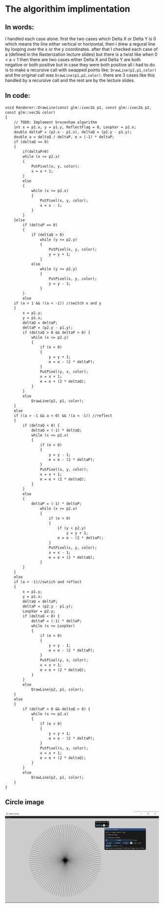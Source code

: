 The algorithim implimentation
=============================

In words:
---------

I handled each case alone: first the two cases which Delta X or Delta Y
is 0 which means the line either vertical or horizontal, then i drew a
regural line by looping over the x or the y coordinates. after that I
checked each case of a (defined in the Rasterization lecture slides) but
there is a twist like when 0 \< a \< 1 then there are two cases either
Delta X and Delta Y are both negative or both positive but in case they
were both positive all i had to do is to make a recursive call with
swapped points like: `DrawLine(p2,p1,color)` and the original call was
`DrawLine(p1,p2,color)`. there are 3 cases like this handled by a
recursive call and the rest are by the lecture slides.

In code:
--------

    void Renderer::DrawLine(const glm::ivec2& p1, const glm::ivec2& p2, const glm::vec3& color)
    {
        // TODO: Implement bresenham algorithm
        int x = p1.x, y = p1.y, ReflectFlag = 0, LoopVar = p2.x;
        double deltaP = (p2.x - p1.x), deltaQ = (p2.y - p1.y);
        double a = deltaQ / deltaP, e = (-1) * deltaP;
        if (deltaQ == 0)
        {
            if(deltaP>0)
            while (x <= p2.x)
            {
                PutPixel(x, y, color);
                x = x + 1;
            }
            else
            {
                while (x >= p2.x)
                {
                    PutPixel(x, y, color);
                    x = x - 1;
                }
            }
        }else
            if (deltaP == 0)
            {
                if (deltaQ > 0)
                    while (y <= p2.y)
                    {
                        PutPixel(x, y, color);
                        y = y + 1;
                    }
                else
                    while (y >= p2.y)
                    {
                        PutPixel(x, y, color);
                        y = y - 1;
                    }
            }
            else
        if (a > 1 && !(a < -1)) //switch x and y
        {
            x = p1.y;
            y = p1.x;
            deltaQ = deltaP;
            deltaP = (p2.y - p1.y);
            if (deltaQ > 0 && deltaP > 0) {
                while (x <= p2.y)
                {
                    if (e > 0)
                    {
                        y = y + 1;
                        e = e - (2 * deltaP);
                    }
                    PutPixel(y, x, color);
                    x = x + 1;
                    e = e + (2 * deltaQ);
                }
            }
            else
                DrawLine(p2, p1, color);
        }
        else
        if ((a > -1 && a < 0) && !(a < -1)) //reflect 
        {
            if (deltaQ < 0) {
                deltaQ = (-1) * deltaQ;
                while (x <= p2.x)
                {
                    if (e > 0)
                    {
                        y = y - 1;
                        e = e - (2 * deltaP);
                    }
                    PutPixel(x, y, color);
                    x = x + 1;
                    e = e + (2 * deltaQ);
                }
            }
            else
            {
                deltaP = (-1) * deltaP;
                    while (x >= p2.x)
                    {
                        if (e > 0)
                        {
                            if (y < p2.y)
                                y = y + 1;
                            e = e - (2 * deltaP);
                        }
                        PutPixel(x, y, color);
                        x = x - 1;
                        e = e + (2 * deltaQ);
                    }
            }
        }
        else
        if (a < -1)//swtich and reflect
        {
            x = p1.y;
            y = p1.x;
            deltaQ = deltaP;
            deltaP = (p2.y - p1.y);
            LoopVar = p2.y;
            if (deltaQ < 0) {
                deltaP = (-1) * deltaP;
                while (x <= LoopVar)
                {
                    if (e < 0)
                    {
                        y = y - 1;
                        e = e - (2 * deltaP);
                    }
                    PutPixel(y, x, color);
                    x = x + 1;
                    e = e + (2 * deltaQ);
                }
            }
            else
                DrawLine(p2, p1, color);
        }
        else
        {
            if (deltaP > 0 && deltaQ > 0) {
                while (x <= p2.x)
                {
                    if (e > 0)
                    {
                        y = y + 1;
                        e = e - (2 * deltaP);
                    }
                    PutPixel(x, y, color);
                    x = x + 1;
                    e = e + (2 * deltaQ);
                }
            }
            else
                DrawLine(p2, p1, color);
        }
    }

Circle image
------------

![Cricle Image](https://github.com/HaifaGraphicsCourses/computergraphics2021-f-r-i-e-n-d-s/blob/master/Images/Circle.JPG)

